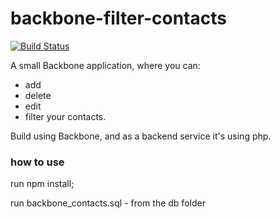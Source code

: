 # backbone-filter-contacts

[![Build Status](https://travis-ci.org/IonutC/backbone-filter-contacts.svg?branch=master)](https://travis-ci.org/IonutC/backbone-filter-contacts)

A small Backbone application, where you can:
- add
- delete
- edit
- filter 
your contacts.

Build using Backbone, and as a backend service it's using php.


### how to use
run npm install;

run backbone_contacts.sql - from the db folder


